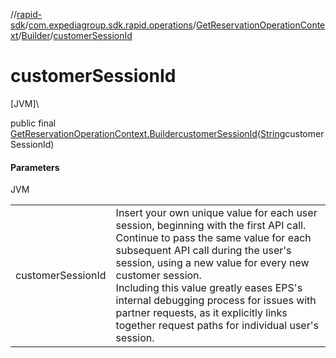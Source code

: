 //[rapid-sdk](../../../../index.md)/[com.expediagroup.sdk.rapid.operations](../../index.md)/[GetReservationOperationContext](../index.md)/[Builder](index.md)/[customerSessionId](customer-session-id.md)

# customerSessionId

[JVM]\

public final [GetReservationOperationContext.Builder](index.md)[customerSessionId](customer-session-id.md)([String](https://docs.oracle.com/javase/8/docs/api/java/lang/String.html)customerSessionId)

#### Parameters

JVM

| | |
|---|---|
| customerSessionId | Insert your own unique value for each user session, beginning with the first API call. Continue to pass the same value for each subsequent API call during the user's session, using a new value for every new customer session.<br> Including this value greatly eases EPS's internal debugging process for issues with partner requests, as it explicitly links together request paths for individual user's session. |
